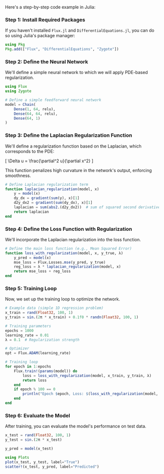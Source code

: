 Here's a step-by-step code example in Julia:

### Step 1: Install Required Packages
If you haven't installed `Flux.jl` and `DifferentialEquations.jl`, you can do so using Julia's package manager:

```julia
using Pkg
Pkg.add(["Flux", "DifferentialEquations", "Zygote"])
```

### Step 2: Define the Neural Network
We'll define a simple neural network to which we will apply PDE-based regularization.

```julia
using Flux
using Zygote

# Define a simple feedforward neural network
model = Chain(
    Dense(1, 64, relu), 
    Dense(64, 64, relu), 
    Dense(64, 1)
)
```

### Step 3: Define the Laplacian Regularization Function
We'll define a regularization function based on the Laplacian, which corresponds to the PDE:

\[
\Delta u = \frac{\partial^2 u}{\partial x^2}
\]

This function penalizes high curvature in the network's output, enforcing smoothness.

```julia
# Define Laplacian regularization term
function laplacian_regularization(model, x)
    y = model(x)
    dy_dx = gradient(sum(y), x)[1]
    d2y_dx2 = gradient(sum(dy_dx), x)[1]
    laplacian = sum(abs2.(d2y_dx2))  # sum of squared second derivatives
    return laplacian
end
```

### Step 4: Define the Loss Function with Regularization
We'll incorporate the Laplacian regularization into the loss function.

```julia
# Define the main loss function (e.g., Mean Squared Error)
function loss_with_regularization(model, x, y_true, λ)
    y_pred = model(x)
    mse_loss = Flux.Losses.mse(y_pred, y_true)
    reg_loss = λ * laplacian_regularization(model, x)
    return mse_loss + reg_loss
end
```

### Step 5: Training Loop
Now, we set up the training loop to optimize the network.

```julia
# Example data (simple 1D regression problem)
x_train = rand(Float32, 100, 1)
y_train = sin.(2π * x_train) + 0.1f0 * randn(Float32, 100, 1)

# Training parameters
epochs = 1000
learning_rate = 0.01
λ = 0.1  # Regularization strength

# Optimizer
opt = Flux.ADAM(learning_rate)

# Training loop
for epoch in 1:epochs
    Flux.train!(params(model)) do
        loss = loss_with_regularization(model, x_train, y_train, λ)
        return loss
    end
    if epoch % 100 == 0
        println("Epoch $epoch, Loss: $(loss_with_regularization(model, x_train, y_train, λ))")
    end
end
```

### Step 6: Evaluate the Model
After training, you can evaluate the model's performance on test data.

```julia
x_test = rand(Float32, 100, 1)
y_test = sin.(2π * x_test)

y_pred = model(x_test)

using Plots
plot(x_test, y_test, label="True")
scatter!(x_test, y_pred, label="Predicted")
```

